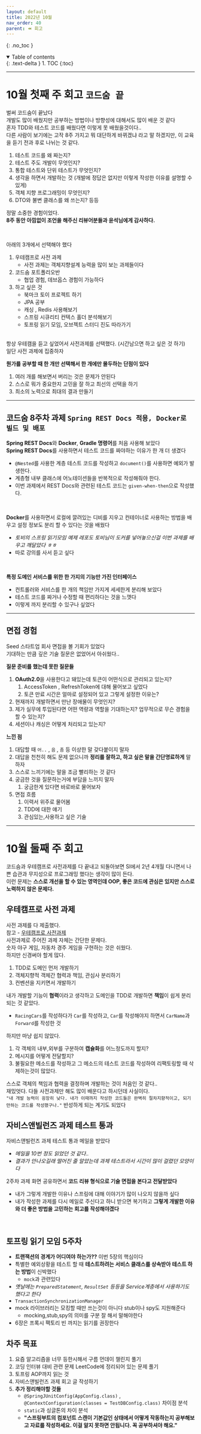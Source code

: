 ```yaml
---
layout: default
title: 2022년 10월
nav_order: 40
parent: ⏪ 회고
---
```

{: .no_toc }

<details open markdown="block">
  <summary>
    Table of contents
  </summary>
  {: .text-delta }
1. TOC
{:toc}
</details>

---

# **10월 첫째 주 회고** `코드숨 끝`

벌써 코드숨이 끝났다<br>
개발도 많이 배웠지만 공부하는 방법이나 방향성에 대해서도 많이 배운 것 같다<br>
혼자 TDD와 테스트 코드를 배웠다면 이렇게 못 배웠을것이다..<br>
다른 사람이 보기에는 고작 8주 가지고 뭐 대단하게 바뀌겠냐 라고 말 하겠지만, 이 교육을 듣기 전과 후로 나뉘는 것 같다.<br>

1. 테스트 코드를 왜 짜는지?
2. 테스트 주도 개발이 무엇인지?
3. 통합 테스트와 단위 테스트가 무엇인지?
4. 생각을 하면서 개발하는 것 (개발에 정답은 없지만 이렇게 작성한 이유를 설명할 수 있게)
5. 객체 지향 프로그래밍이 무엇인지?
6. DTO와 불변 클래스를 왜 쓰는지? 등등

정말 소중한 경험이었다.<br>
**8주 동안 아낌없이 조언을 해주신 리뷰어분들과 윤석님에게 감사하다.**<br>

<br>

아래의 3개에서 선택해야 했다 <br>
1. 우테캠프로 사전 과제
   - 사전 과제는 객체지향설계 능력을 많이 보는 과제들이다
2. 코드숨 포트폴리오반
   - 협업 경험, 데브옵스 경험이 가능하다
3. 하고 싶은 것
   - 북마크 토이 프로젝트 하기
   - JPA 공부
   - 캐싱 , Redis 사용해보기
   - 스프링 시큐리티 컨텍스 홀더 분석해보기
   - 토프링 읽기 모임, 오브젝트 스터디 진도 따라가기

<br>
항상 우테캠을 듣고 싶었어서 사전과제를 선택했다. (시간남으면 하고 싶은 것 하기)<br>
일단 사전 과제에 집중하자<br>


**뭔가를 공부할 때 한 개만 선택해서 한 개에만 몰두하는 단점이 있다**<br>
1. 여러 개를 해보면서 버리는 것은 문제가 안된다
2. 스스로 뭐가 중요한지 고민을 잘 하고 최선의 선택을 하기
3. 최소의 노력으로 최대의 결과 만들기

***

## 코드숨 8주차 과제 `Spring REST Docs 적용, Docker로 빌드 및 배포`

**Spring REST Docs**와 **Docker**, **Gradle 명령어**를 처음 사용해 보았다<br>
**Spring REST Docs**를 사용하면서 테스트 코드를 짜야하는 이유가 한 개 더 생겼다<br>
- `@Nested`를 사용한 계층 테스트 코드를 작성하고 `document()`를 사용하면 예외가 발생한다.
- 계층형 내부 클래스에 어노테이션들을 반복적으로 작성해줘야 한다.
- 이번 과제에서 REST Docs와 관련된 테스트 코드는 `given-when-then`으로 작성했다.
<br>

**Docker**를 사용하면서 로컬에 깔려있는 디비를 지우고 컨테이너로 사용하는 방법을 배우고 설정 정보도 분리 할 수 있다는 것을 배웠다
- *토비의 스프링 읽기모임 예제 레포도 토비님이 도커를 넣어놓으신걸 이번 과제를 배우고 깨달았다 ㅎㅎ*
- 따로 강의를 사서 듣고 싶다
<br>
   
**특정 도메인 서비스를 위한 한 가지의 기능만 가진 인터페이스**
- 컨트롤러와 서비스를 한 개의 책임만 가지게 세세한게 분리해 보았다
- 테스트 코드를 짜거나 수정할 때 편리하다는 것을 느꼇다
- 이렇게 까지 분리할 수 있구나 싶었다

***

## 면접 경험

Seed 스타트업 회사 면접을 볼 기회가 있었다<br>
기대하는 만큼 깊은 기술 질문은 없었어서 아쉬웠다..<br>

**질문 준비를 했는데 못한 질문들**<br>

1. **OAuth2.0**을 사용한다고 돼있는데 토큰이 어떤식으로 관리되고 있는지?
   1. AccessToken , RefreshToken에 대해 물어보고 싶었다
   2. 토큰 만료 시간은 얼마로 설정되어 있고 그렇게 설정한 이유는?
2. 현재까지 개발하면서 만난 장애물이 무엇인지?
3. 제가 실무에 투입된다면 어떤 역량과 역할을 기대하는지? 업무적으로 무슨 경험을 할 수 있는지?
4. 세션이나 캐싱은 어떻게 처리되고 있는지?


**느낀 점**<br>

1. 대답할 때 `어..` , `음` , `좀` 등 이상한 말 갖다붙이지 말자
2. 대답을 천천히 해도 문제 없으니까 **정리를 잘하고, 하고 싶은 말을 간단명료하게** 말하자
3. 스스로 느끼기에는 말을 조금 빨리하는 것 같다
4. 궁금한 것을 질문하는거에 부담을 느끼지 말자
   1. 궁금한게 있다면 바로바로 물어보자
5. 면접 흐름
   1. 이력서 위주로 물어봄
   2. TDD에 대한 얘기
   3. 관심있는,사용하고 싶은 기술

***

# **10월 둘째 주 회고** 

코드숨과 우테캠프로 사전과제를 다 끝내고 되돌아보면 SI에서 2년 4개월 다니면서 나쁜 습관과 무지성으로 프로그래밍 했다는 생각이 많이 든다. <br>
이런 문제는 **스스로 개선을 할 수 있는 영역인데 OOP, 좋은 코드에 관심은 있지만 스스로 노력하지 않은 문제다.** <br> 


## 우테캠프로 사전 과제

사전 과제를 다 제출했다.<br>
참고 - [우테캠프로 사전과제](https://jdalma.github.io/docs/retrospective/woowahan/)<br>
사전과제로 주어진 과제 자체는 간단한 문제다.<br>
숫자 야구 게임, 자동차 경주 게임을 구현하는 것은 쉬웠다.<br>
하지만 신경써야 할게 많다.<br>
1. TDD로 도메인 먼저 개발하기
2. 객체지향적 객체간 협력과 책임, 관심사 분리하기
3. 컨벤션을 지키면서 개발하기

내가 개발할 기능이 **협력**이라고 생각하고 도메인을 TDD로 개발하면 **책임**이 쉽게 분리되는 것 같았다.<br>
- `RacingCars`를 작성하다가 `Car`를 작성하고, `Car`를 작성해야지 하면서 `CarName`과 `Forward`를 작성한 것

하지만 마냥 쉽지 않았다.<br>
1. 각 객체의 내부,외부를 구분하여 **캡슐화**를 어느정도까지 할지?
2. 메시지를 어떻게 전달할지?
3. 불필요한 메소드를 작성하고 그 메소드의 테스트 코드를 작성하여 리팩토링할 때 삭제하는것이 많았다.

스스로 객체의 책임과 협력을 결정하며 개발하는 것이 처음인 것 같다..<br>
재밌엇다. 다들 사전과제만 해도 많이 배운다고 하시던데 사실이다.<br>
`"내 개발 능력이 굉장히 낮다. 내가 이때까지 작성한 코드들은 완벽히 절차지향적이고, 되기만하는 코드를 작성했구나."` 반성하게 되는 계기도 되었다

## 자비스앤빌런즈 과제 테스트 통과

자비스앤빌런즈 과제 테스트 통과 메일을 받았다<br>
- *메일을 10번 정도 읽었던 것 같다..*
- *결과가 안나오길래 떨어진 줄 알았는데 과제 테스트라서 시간이 많이 걸렸던 모양이다*

2주차 과제 화면 공유하면서 **코드 리뷰 형식으로 기술 면접을 본다고 전달받았다** <br>
- 내가 그렇게 개발한 이유나 스프링에 대해 이야기가 많이 나오지 않을까 싶다
- 내가 작성한 과제를 다시 메일로 주신다고 하니 받으면 복기하고 **그렇게 개발한 이유와 더 좋은 방법을 고민하는 회고를 작성해야겠다**
<br>

## 토프링 읽기 모임 5주차

- **트랜잭션의 경계가 어디여야 하는가??** 이번 5장의 핵심이다
- 특별한 예외상황을 테스트 할 때 **테스트하려는 서비스 클래스를 상속받아 테스트 하는 방법**이 신박했다
  - `mock`과 관련있다
- *옛날에는 `PreparedStatement`, `ResultSet` 등등을 Service계층에서 사용하기도 했다고 한다*
- `TransactionSynchronizationManager`
- mock 라이브러리는 모킹할 때만 쓰는것이 아니다 stub이나 spy도 지원해준다
  - mocking,stub,spy의 의미를 구분 잘 해서 말해야한다
- 6장은 프록시 팩토리 빈 까지는 읽기를 권장한다

## 차주 목표

1. 요즘 알고리즘을 너무 등한시해서 구름 먼데이 챌린지 풀기
2. 코딩 인터뷰 대비 관련 문제 LeetCode에 정리되어 있는 문제 풀기
3. 토프링 AOP까지 읽는 것
4. 자비스앤빌런즈 과제 회고 글 작성하기
5. **추가 정리해야할 것들**
   - `@SpringJUnitConfig(AppConfig.class)` , `@ContextConfiguration(classes = TestDBConfig.class)` 차이점 분석
   - `static`과 싱글톤의 차이 분석
   - **"스프링부트의 컴포넌트 스캔이 기본값인 상태에서 어떻게 작동하는지 공부해보고 자료를 작성하세요. 이걸 알지 못하면 안됩니다. 꼭 공부하셔야 해요."**


